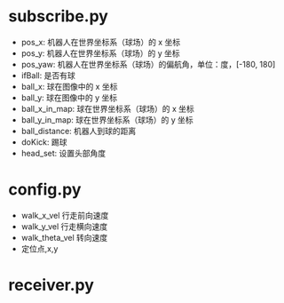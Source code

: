 # subscribe.py

- pos_x: 机器人在世界坐标系（球场）的 x 坐标
- pos_y: 机器人在世界坐标系（球场）的 y 坐标
- pos_yaw: 机器人在世界坐标系（球场）的偏航角，单位：度，[-180, 180]
- ifBall: 是否有球
- ball_x: 球在图像中的 x 坐标
- ball_y: 球在图像中的 y 坐标
- ball_x_in_map: 球在世界坐标系（球场）的 x 坐标
- ball_y_in_map: 球在世界坐标系（球场）的 y 坐标
- ball_distance: 机器人到球的距离
- doKick: 踢球
- head_set: 设置头部角度

# config.py

- walk_x_vel 行走前向速度
- walk_y_vel 行走横向速度
- walk_theta_vel 转向速度
- 定位点,x,y

# receiver.py
